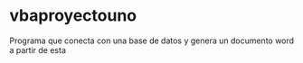 # vbaproyectouno
Programa que conecta con una base de datos y genera un documento word a partir de esta
